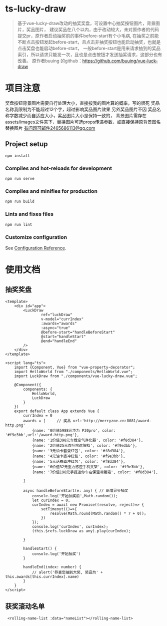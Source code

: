 # ts-lucky-draw

>基于vue-lucky-draw改动的抽奖奖盘，可设置中心抽奖按钮图片，背景图片，奖品图片，
建议奖品在八个以内，由于改动较大，未对原作者的代码提交pr，原作者启动抽奖前的事件before-start有个小毛病,
在抽奖之前能不断点击按钮发起before-start，且点击非抽奖按钮也能启动抽奖，也就是点击奖盘也能启动before-start，
一般before-start是用来请求抽到的奖品索引，所以请求只能发一次，且也是点击按钮才发送抽奖请求，这部分也有改善。
原作者buuing 的github：https://github.com/buuing/vue-luck-draw
# 项目注意
奖盘按钮背景图片需要自行处理大小，直接按我的图片算的概率，写的很死 
奖品名称我限制为不能超过12个字，超过影响奖品图片效果
另外奖品图片不因 奖品名称字数减少而自适应大小，奖品图片大小是保持一致的，
背景图片需存在assets/images文件夹下，替换图片可选props传递参数，或直接保持原背景图名替换图片
有问题可邮件2465686113@qq.com
## Project setup
```
npm install
```

### Compiles and hot-reloads for development
```
npm run serve
```

### Compiles and minifies for production
```
npm run build
```

### Lints and fixes files
```
npm run lint
```

### Customize configuration
See [Configuration Reference](https://cli.vuejs.org/config/).

# 使用文档
## 抽奖奖盘
~~~
<template>
    <div id="app">
        <LuckDraw
                ref="luckDraw"
                v-model="currIndex"
                :awards="awards"
                :async="true"
                @before-start="handleBeforeStart"
                @start="handleStart"
                @end="handleEnd"
        />
    </div>
</template>

<script lang="ts">
    import {Component, Vue} from "vue-property-decorator";
    import HelloWorld from "./components/HelloWorld.vue";
    import LuckDraw from "./components/vue-lucky-draw.vue";

    @Component({
        components: {
            HelloWorld,
            LuckDraw
        }
    })
    export default class App extends Vue {
        currIndex = 0
        awards = [     // 奖品 url:'http://merryzoe.cn:8081/award-http.png'
            {name: '0价值5988元华为 P30pro', color: '#f9e3bb',url:'/award-http.png'},
            {name: '1价值398元车载空气净化器', color: '#f8d384'},
            {name: '2价值25元百叶帘遮阳挡', color: '#f9e3bb'},
            {name: '3元油卡套餐红包', color: '#f8d384'},
            {name: '4元油卡直冲红包', color: '#f9e3bb'},
            {name: '5元话费直冲红包', color: '#f8d384'},
            {name: '6价值32元重力感应手机支架', color: '#f9e3bb'},
            {name: '7价值198元手提迷你车在保温冷藏箱', color: '#f8d384'},

        ]

        async handleBeforeStart(e: any) { // 新增异步抽奖
            console.log('开始抽奖前',Math.random());
            let curIndex = 0;
            curIndex = await new Promise((resolve, reject)=> {
                setTimeout(()=>{
                    resolve(Math.round(Math.random() * 7 + 0));
                })
            });
            console.log('curIndex', curIndex);
            (this.$refs.luckDraw as any).play(curIndex);

        }

        handleStart() {
            console.log('开始抽奖')
        }

        handleEnd(index: number) {
            // alert('恭喜您抽到大奖, 奖品为' + this.awards[this.currIndex].name)
        }
    }
</script>
~~~

## 获奖滚动名单
~~~       
 <rolling-name-list :data="nameList"></rolling-name-list>
~~~

